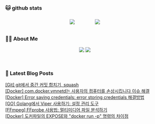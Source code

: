 
###  🐱 github stats  

<div id="main" align="center">
    <img src="https://github-readme-stats.vercel.app/api?username=peterica&count_private=true&show_icons=true&theme=radical"
        style="height: auto; margin-left: 20px; margin-right: 20px; padding: 10px;"/>
    <img src="https://github-readme-stats.vercel.app/api/top-langs/?username=peterica&layout=compact"   
        style="height: auto; margin-left: 20px; margin-right: 20px; padding: 10px;"/>
</div>

###  💁‍♀️ About Me  
<p align="center">
    <a href="https://peterica.tistory.com/"><img src="https://img.shields.io/badge/Blog-FF5722?style=flat-square&logo=Blogger&logoColor=white"/></a>
    <a href="mailto:ilovefran.ofm@gmail.com"><img src="https://img.shields.io/badge/Gmail-d14836?style=flat-square&logo=Gmail&logoColor=white&link=ilovefran.ofm@gmail.com"/></a>
</p>

<br>

### 📕 Latest Blog Posts   

<a href ="https://peterica.tistory.com/859"> [Git] git에서 중간 커밋 합치기, squash </a> <br>
<a href ="https://peterica.tistory.com/858"> [Docker] com.docker.vmnetd는 사용자의 컴퓨터를 손상시킵니다 이슈 해결 </a> <br>
<a href ="https://peterica.tistory.com/857"> [Docker] Error saving credentials: error storing credentials 해결방법 </a> <br>
<a href ="https://peterica.tistory.com/856"> [GO] Golang에서 Viper 사용하기: 설정 관리 도구 </a> <br>
<a href ="https://peterica.tistory.com/855"> [FFmpeg] FFprobe 사용법: 멀티미디어 파일 분석하기 </a> <br>
<a href ="https://peterica.tistory.com/818"> [Docker] 도커파일의 EXPOSE와 &quot;docker run -p&quot; 명령의 차이점 </a> <br>
